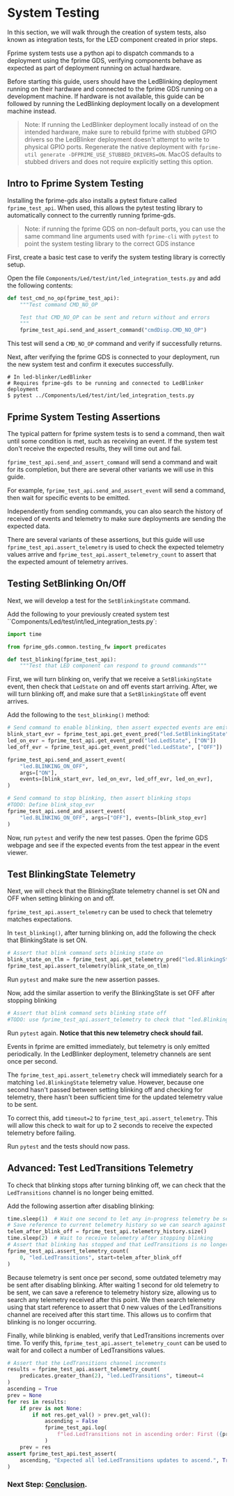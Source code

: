 # System Testing

In this section, we will walk through the creation of system tests, also known as integration tests, for the LED component created in prior steps.

Fprime system tests use a python api to dispatch commands to a deployment using the fprime GDS, verifying components behave as expected as part of deployment running on actual hardware.

Before starting this guide, users should have the LedBlinking deployment running on their hardware and connected to the fprime GDS running on a development machine. If hardware is not available, this guide can be followed by running the LedBlinking deployment locally on a development machine instead.

> Note: If running the LedBlinker deployment locally instead of on the intended hardware, make sure to rebuild fprime with stubbed GPIO drivers so the LedBlinker deployment doesn't attempt to write to physical GPIO ports. Regenerate the native deployment with `fprime-util generate -DFPRIME_USE_STUBBED_DRIVERS=ON`. MacOS defaults to stubbed drivers and does not require explicitly setting this option.

## Intro to Fprime System Testing

Installing the fprime-gds also installs a pytest fixture called `fprime_test_api`. When used, this allows the pytest testing library to automatically connect to the currently running fprime-gds.

> Note: if running the fprime GDS on non-default ports, you can use the same command line arguments used with `fprime-cli` with `pytest` to point the system testing library to the correct GDS instance

First, create a basic test case to verify the system testing library is correctly setup.


Open the file `Components/Led/test/int/led_integration_tests.py` and add the following contents:

```python
def test_cmd_no_op(fprime_test_api):
    """Test command CMD_NO_OP

    Test that CMD_NO_OP can be sent and return without and errors
    """
    fprime_test_api.send_and_assert_command("cmdDisp.CMD_NO_OP")
```

This test will send a `CMD_NO_OP` command and verify if successfully returns.

Next, after verifying the fprime GDS is connected to your deployment, run the new system test and confirm it executes successfully.

```shell
# In led-blinker/LedBlinker
# Requires fprime-gds to be running and connected to LedBlinker deployment
$ pytest ../Components/Led/test/int/led_integration_tests.py
```

## Fprime System Testing Assertions

The typical pattern for fprime system tests is to send a command, then wait until some condition is met, such as receiving an event. If the system test don't receive the expected results, they will time out and fail.

`fprime_test_api.send_and_assert_command` will send a command and wait for its completion, but there are several other variants we will use in this guide.

For example, `fprime_test_api.send_and_assert_event` will send a command, then wait for specific events to be emitted.

Independently from sending commands, you can also search the history of received of events and telemetry to make sure deployments are sending the expected data.

There are several variants of these assertions, but this guide will use `fprime_test_api.assert_telemetry` is used to check the expected telemetry values arrive and `fprime_test_api.assert_telemetry_count` to assert that the expected amount of telemetry arrives.

## Testing SetBlinking On/Off

Next, we will develop a test for the `SetBlinkingState` command.


Add the following to your previously created system test ``Components/Led/test/int/led_integration_tests.py`:


```python
import time

from fprime_gds.common.testing_fw import predicates

def test_blinking(fprime_test_api):
    """Test that LED component can respond to ground commands"""
```

First, we will turn blinking on, verify that we receive a `SetBlinkingState` event, then check that `LedState` on and off events start arriving. After, we will turn blinking off, and make sure that a `SetBlinkingState` off event arrives.

Add the following to the `test_blinking()` method:

```python
# Send command to enable blinking, then assert expected events are emitted
blink_start_evr = fprime_test_api.get_event_pred("led.SetBlinkingState", ["ON"])
led_on_evr = fprime_test_api.get_event_pred("led.LedState", ["ON"])
led_off_evr = fprime_test_api.get_event_pred("led.LedState", ["OFF"])

fprime_test_api.send_and_assert_event(
    "led.BLINKING_ON_OFF",
    args=["ON"],
    events=[blink_start_evr, led_on_evr, led_off_evr, led_on_evr],
)

# Send command to stop blinking, then assert blinking stops
#TODO: Define blink_stop_evr
fprime_test_api.send_and_assert_event(
    "led.BLINKING_ON_OFF", args=["OFF"], events=[blink_stop_evr]
)
```

Now, run `pytest` and verify the new test passes. Open the fprime GDS webpage and see if the expected events from the test appear in the event viewer.

## Test BlinkingState Telemetry

Next, we will check that the BlinkingState telemetry channel is set ON and OFF when setting blinking on and off.

`fprime_test_api.assert_telemetry` can be used to check that telemetry matches expectations.

In `test_blinking()`, after turning blinking on, add the following the check that BlinkingState is set ON.

```python
# Assert that blink command sets blinking state on
blink_state_on_tlm = fprime_test_api.get_telemetry_pred("led.BlinkingState", "ON")
fprime_test_api.assert_telemetry(blink_state_on_tlm)
```

Run `pytest` and make sure the new assertion passes.

Now, add the similar assertion to verify the BlinkingState is set OFF after stopping blinking

```python
# Assert that blink command sets blinking state off
#TODO: use fprime_test_api.assert_telemetry to check that "led.BlinkingState" is off
```

Run `pytest` again. **Notice that this new telemetry check should fail.**

Events in fprime are emitted immediately, but telemetry is only emitted periodically. In the LedBlinker deployment, telemetry channels are sent once per second.

The `fprime_test_api.assert_telemetry` check will immediately search for a matching `led.BlinkingState` telemetry value.
However, because one second hasn't passed between setting blinking off and checking for telemetry, there hasn't been sufficient time for the updated telemetry value to be sent.

To correct this, add `timeout=2` to `fprime_test_api.assert_telemetry`. This will allow this check to wait for up to 2 seconds to receive the expected telemetry before failing.

Run `pytest` and the tests should now pass.

## Advanced: Test LedTransitions Telemetry

To check that blinking stops after turning blinking off, we can check that the `LedTransitions` channel is no longer being emitted.

Add the following assertion after disabling blinking:

```python
time.sleep(1)  # Wait one second to let any in-progress telemetry be sent
# Save reference to current telemetry history so we can search against future telemetry
telem_after_blink_off = fprime_test_api.telemetry_history.size()
time.sleep(2)  # Wait to receive telemetry after stopping blinking
# Assert that blinking has stopped and that LedTransitions is no longer updating
fprime_test_api.assert_telemetry_count(
    0, "led.LedTransitions", start=telem_after_blink_off
)
```

Because telemetry is sent once per second, some outdated telemetry may be sent after disabling blinking.
After waiting 1 second for old telemetry to be sent, we can save a reference to telemetry history size, allowing us to search any telemetry received after this point. We then search telemetry using that start reference to assert that 0 new values of the LedTransitions channel are received after this start time. This allows us to confirm that blinking is no longer occurring.


Finally, while blinking is enabled, verify that LedTransitions increments over time.
To verify this, `fprime_test_api.assert_telemetry_count` can be used to wait for and collect a number of LedTransitions values.

```python
# Assert that the LedTransitions channel increments
results = fprime_test_api.assert_telemetry_count(
    predicates.greater_than(2), "led.LedTransitions", timeout=4
)
ascending = True
prev = None
for res in results:
    if prev is not None:
        if not res.get_val() > prev.get_val():
            ascending = False
            fprime_test_api.log(
                f"led.LedTransitions not in ascending order: First ({prev.get_val()}) Second ({res.get_val()})"
            )
    prev = res
assert fprime_test_api.test_assert(
    ascending, "Expected all led.LedTransitions updates to ascend.", True
)
```

### Next Step: [Conclusion](./conclusion.md).
